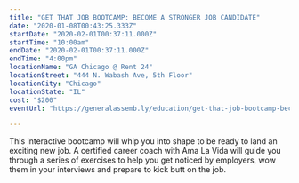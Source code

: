 ```yaml
---
title: "GET THAT JOB BOOTCAMP: BECOME A STRONGER JOB CANDIDATE"
date: "2020-01-08T00:43:25.333Z"
startDate: "2020-02-01T00:37:11.000Z"
startTime: "10:00am"
endDate: "2020-02-01T00:37:11.000Z"
endTime: "4:00pm"
locationName: "GA Chicago @ Rent 24"
locationStreet: "444 N. Wabash Ave, 5th Floor"
locationCity: "Chicago"
locationState: "IL"
cost: "$200"
eventUrl: "https://generalassemb.ly/education/get-that-job-bootcamp-become-a-stronger-job-candidate/chicago/92981"

---
```


This interactive bootcamp will whip you into shape to be ready to land an exciting new job. A certified career coach with Ama La Vida will guide you through a series of exercises to help you get noticed by employers, wow them in your interviews and prepare to kick butt on the job.

